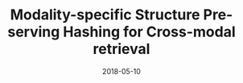 ---
title: "Modality-specific Structure Pre-serving Hashing for Cross-modal retrieval "
collection: publications
permalink: /publication/2018-05-10-paper-title-number-4
date: 2018-05-10
venue: 'Xingbo Liu, Xiushan Nie, Haoliang Sun, Chaoran Cui, Yilong Yin. IEEE International Conference on Acoustics, Speech, and Signal Processing '
---